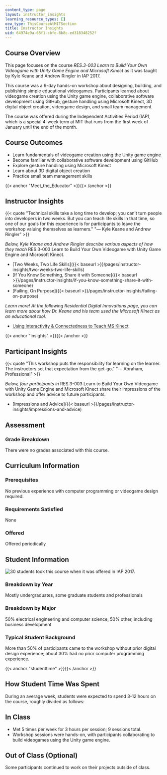 ```yaml
---
content_type: page
layout: instructor_insights
learning_resource_types: []
ocw_type: ThisCourseAtMITSection
title: Instructor Insights
uid: 64974e9a-65f1-cbfe-8b8c-ed318348252f
---
```


Course Overview
---------------

This page focuses on the course _RES.3-003 Learn to Build Your Own Videogame with Unity Game Engine and Microsoft Kinect_ as it was taught by Kyle Keane and Andrew Ringler in IAP 2017.

This course was a 9-day hands-on workshop about designing, building, and publishing simple educational videogames. Participants learned about videogame creation using the Unity game engine, collaborative software development using GitHub, gesture handling using Microsoft Kinect, 3D digital object creation, videogame design, and small team management.

The course was offered during the Independent Activities Period (IAP), which is a special 4-week term at MIT that runs from the first week of January until the end of the month.

Course Outcomes
---------------

*   Learn fundamentals of videogame creation using the Unity game engine
*   Become familiar with collaborative software development using GitHub
*   Explore gesture handling using Microsoft Kinect
*   Learn about 3D digital object creation
*   Practice small team management skills

{{< anchor "Meet_the_Educator" >}}{{< /anchor >}}

Instructor Insights
-------------------

{{< quote "Technical skills take a long time to develop; you can’t turn people into developers in two weeks. But you can teach life skills in that time, so one of our goals for this experience is for participants to leave the workshop valuing themselves as learners." "— Kyle Keane and Andrew Ringler" >}}

_Below, Kyle Keane and Andrew Ringler describe various aspects of how they teach_ RES.3-003 Learn to Build Your Own Videogame with Unity Game Engine and Microsoft Kinect.

*   [Two Weeks, Two Life Skills]({{< baseurl >}}/pages/instructor-insights/two-weeks-two-life-skills)
*   [If You Know Something, Share it with Someone]({{< baseurl >}}/pages/instructor-insights/if-you-know-something-share-it-with-someone)
*   [Failing, On Purpose]({{< baseurl >}}/pages/instructor-insights/failing-on-purpose)

_Learn more! At the following Residential Digital Innovations page, you can learn more about how Dr. Keane and his team used the Microsoft Kinect as an educational tool._

*   [Using Interactivity & Connectedness to Teach MS Kinect](https://openlearning.mit.edu/campus/digital-innovations/using-interactivity-connectedness-teach-ms-kinect)

{{< anchor "insights" >}}{{< /anchor >}}

Participant Insights
--------------------

{{< quote "This workshop puts the responsibility for learning on the learner. The instructors set that expectation from the get-go." "— Abraham, Professional" >}}

_Below, four participants in_ RES.3-003 Learn to Build Your Own Videogame with Unity Game Engine and Microsoft Kinect share their impressions of the workshop and offer advice to future participants.

*   [Impressions and Advice]({{< baseurl >}}/pages/instructor-insights/impressions-and-advice)

Assessment
----------

### Grade Breakdown

There were no grades associated with this course.

Curriculum Information
----------------------

### Prerequisites

No previous experience with computer programming or videogame design required.

### Requirements Satisfied

None

### Offered

Offered periodically

Student Information
-------------------

![30 students took this course when it was offered in IAP 2017.](/courses/res-3-002-collaborative-design-and-creative-expression-with-arduino-microcontrollers-january-iap-2017/resources/30)

### Breakdown by Year

Mostly undergraduates, some graduate students and professionals

### Breakdown by Major

50% electrical engineering and computer science, 50% other, including business development

### Typical Student Background

More than 50% of participants came to the workshop without prior digital design experience; about 30% had no prior computer programming experience.

{{< anchor "studenttime" >}}{{< /anchor >}}

How Student Time Was Spent
--------------------------

During an average week, students were expected to spend 3-12 hours on the course, roughly divided as follows:

In Class
--------

*   Met 5 times per week for 3 hours per session; 9 sessions total.
*   Workshop sessions were hands-on, with participants collaborating to build videogames using the Unity game engine.

Out of Class (Optional)
-----------------------

Some participants continued to work on their projects outside of class.